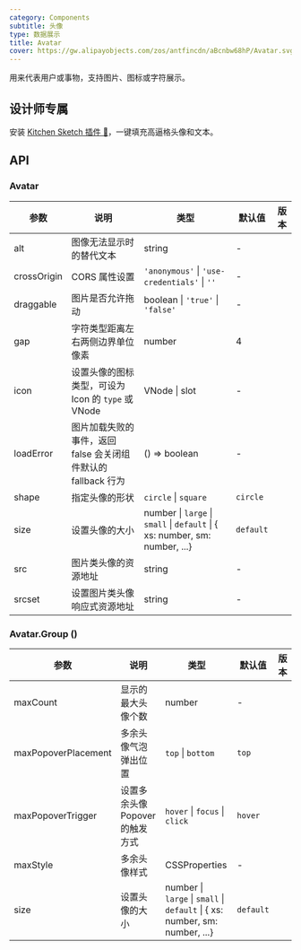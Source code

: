 ```yaml
---
category: Components
subtitle: 头像
type: 数据展示
title: Avatar
cover: https://gw.alipayobjects.com/zos/antfincdn/aBcnbw68hP/Avatar.svg
---
```


用来代表用户或事物，支持图片、图标或字符展示。

## 设计师专属

安装 [Kitchen Sketch 插件 💎](https://kitchen.alipay.com)，一键填充高逼格头像和文本。

## API

### Avatar

| 参数 | 说明 | 类型 | 默认值 | 版本 |
| --- | --- | --- | --- | --- |
| alt | 图像无法显示时的替代文本 | string | - |  |
| crossOrigin | CORS 属性设置 | `'anonymous'` \| `'use-credentials'` \| `''` | - |  |
| draggable | 图片是否允许拖动 | boolean \| `'true'` \| `'false'` | - |  |
| gap | 字符类型距离左右两侧边界单位像素 | number | 4 |  |
| icon | 设置头像的图标类型，可设为 Icon 的 `type` 或 VNode | VNode \| slot | - |  |
| loadError | 图片加载失败的事件，返回 false 会关闭组件默认的 fallback 行为 | () => boolean | - |  |
| shape | 指定头像的形状 | `circle` \| `square` | `circle` |  |
| size | 设置头像的大小 | number \| `large` \| `small` \| `default` \| { xs: number, sm: number, ...} | `default` |  |
| src | 图片类头像的资源地址 | string | - |  |
| srcset | 设置图片类头像响应式资源地址 | string | - |  |

### Avatar.Group ()

| 参数 | 说明 | 类型 | 默认值 | 版本 |
| --- | --- | --- | --- | --- |
| maxCount | 显示的最大头像个数 | number | - |  |
| maxPopoverPlacement | 多余头像气泡弹出位置 | `top` \| `bottom` | `top` |  |
| maxPopoverTrigger | 设置多余头像 Popover 的触发方式 | `hover` \| `focus` \| `click` | `hover` |  |
| maxStyle | 多余头像样式 | CSSProperties | - |  |
| size | 设置头像的大小 | number \| `large` \| `small` \| `default` \| { xs: number, sm: number, ...} | `default` |  |
